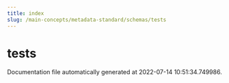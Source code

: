 ```yaml
---
title: index
slug: /main-concepts/metadata-standard/schemas/tests
---
```


# tests

Documentation file automatically generated at 2022-07-14 10:51:34.749986.
